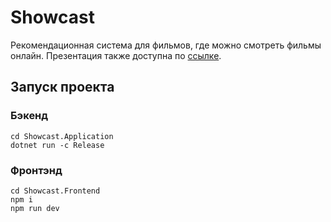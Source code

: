# Showcast
Рекомендационная система для фильмов, где можно смотреть фильмы онлайн.
Презентация также доступна по <a href="https://drive.google.com/drive/folders/1fj9uw3ta5khfwaU-SpFqlO33rMpGLBmP?usp=sharing">ссылке</a>.
## Запуск проекта

### Бэкенд
```
cd Showcast.Application
dotnet run -c Release
```
### Фронтэнд
```
cd Showcast.Frontend
npm i
npm run dev
```
